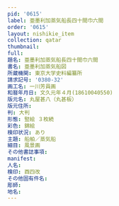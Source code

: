 ```yaml
---
pid: '0615'
label: 亜墨利加蒸気船長四十間巾六間
order: '0615'
layout: nishikie_item
collection: qatar
thumbnail: 
full: 
題名: 亜墨利加蒸気船長四十間巾六間
書名: 亜墨利加蒸気船図
所蔵機関: 東京大学史料編纂所
請求記号: '0380-32'
画工名: 一川芳員画
和暦年月日: 文久元年４月(18610040550)
版元名: 丸屋甚八（丸甚板）
版元住所: 
判: 大判
形態: 竪絵 ３枚続
彩色: 錦絵
検印状況: あり
主題: 船舶／蒸気船
細目: 風景画
その他書誌事項: 
manifest: 
人名: 
検印: 酉四改
その他固有件名: 
彫師: 
地名: 
---
```

